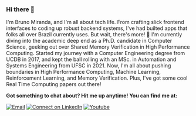 ### Hi there 👋

I'm Bruno Miranda, and I'm all about tech life. From crafting slick frontend interfaces to coding up robust backend systems, I've had builted apps that folks all over Brazil currently uses. But wait, there's more! 🚀 I'm currently diving into the academic deep end as a Ph.D. candidate in Computer Science, geeking out over Shared Memory Verification in High Performance Computing. Started my journey with a Computer Engineering degree from UCDB in 2017, and kept the ball rolling with an MSc. in Automation and Systems Engineering from UFSC in 2021. Now, I'm all about pushing boundaries in High Performance Computing, Machine Learning, Reinforcement Learning, and Memory Verification. Plus, I've got some cool Real Time Computing papers out there!


**Got something to chat about? Hit me up anytime! You can find me at:**

[![Email](https://img.shields.io/badge/Gmail-2c3e50.svg?style=flat-square&logo=gmail&logoColor=white&labelColor=e74c3c)](mailto:bdouram@gmail.com)
[![Connect on LinkedIn](https://img.shields.io/badge/LinkedIn-2c3e50.svg?style=flat-square&logo=linkedin&logoColor=white&labelColor=0077B5)](https://www.linkedin.com/in/bdouram/)
[![Youtube](https://img.shields.io/youtube/channel/views/UCw9fCcn6bL8JMO7sGjMrkLg?label=Youtube&style=social)](https://www.youtube.com/@bdouram/videos)
